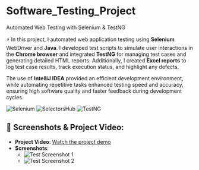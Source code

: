 # Software_Testing_Project
Automated Web Testing with Selenium &amp; TestNG 


⚡ In this project, I automated web application testing using <b>Selenium</b> WebDriver and <b>Java</b>. I developed test scripts to simulate user interactions in the <b>Chrome browser</b> and integrated <b>TestNG</b> for managing test cases and     generating detailed HTML reports. Additionally, I created <b>Excel reports</b> to log test case results, track execution status, and highlight any defects.

  The use of <b>IntelliJ IDEA</b> provided an efficient development environment, while automating repetitive tasks enhanced testing speed and accuracy, ensuring high software quality and faster feedback during development cycles.
<div align="left">  
  <img src="https://img.shields.io/badge/Selenium-%2300A3E0.svg?logo=selenium&logoColor=white" alt="Selenium"/>
  <img src="https://img.shields.io/badge/SelectorsHub-%230A3C4E.svg?logo=selectorshub&logoColor=white" alt="SelectorsHub"/>
  <img src="https://img.shields.io/badge/TestNG-%23E9A000.svg?logo=testng&logoColor=white" alt="TestNG"/>
</div>

## 📸 Screenshots & Project Video:
- **Project Video**: [Watch the project demo](link-to-video)
- **Screenshots**:
  - ![Test Screenshot 1](path-to-screenshot1)
  - ![Test Screenshot 2](path-to-screenshot2)
